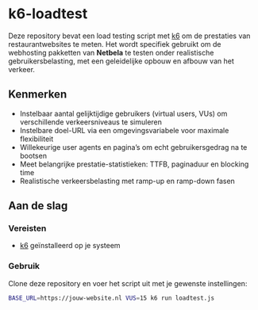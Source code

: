 # k6-loadtest

Deze repository bevat een load testing script met [k6](https://k6.io/) om de prestaties van restaurantwebsites te meten. Het wordt specifiek gebruikt om de webhosting pakketten van **Netbela** te testen onder realistische gebruikersbelasting, met een geleidelijke opbouw en afbouw van het verkeer.

## Kenmerken
- Instelbaar aantal gelijktijdige gebruikers (virtual users, VUs) om verschillende verkeersniveaus te simuleren
- Instelbare doel-URL via een omgevingsvariabele voor maximale flexibiliteit
- Willekeurige user agents en pagina’s om echt gebruikersgedrag na te bootsen
- Meet belangrijke prestatie-statistieken: TTFB, paginaduur en blocking time
- Realistische verkeersbelasting met ramp-up en ramp-down fasen

## Aan de slag

### Vereisten
- [k6](https://k6.io/docs/getting-started/installation) geïnstalleerd op je systeem

### Gebruik

Clone deze repository en voer het script uit met je gewenste instellingen:

```bash
BASE_URL=https://jouw-website.nl VUS=15 k6 run loadtest.js
